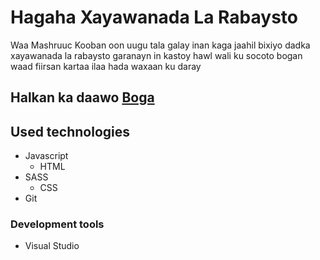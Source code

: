 # Hagaha Xayawanada La Rabaysto #
Waa Mashruuc Kooban oon uugu tala galay inan kaga jaahil bixiyo dadka xayawanada la rabaysto garanayn in kastoy hawl wali ku socoto bogan waad fiirsan kartaa ilaa hada waxaan ku daray 

Halkan ka daawo [Boga](https://a2uuz.github.io/xayawanada/)
------------------------------------

## Used technologies ##
* Javascript 
	* HTML
* SASS 
	* CSS	
* Git 

### Development tools ###

* Visual Studio

